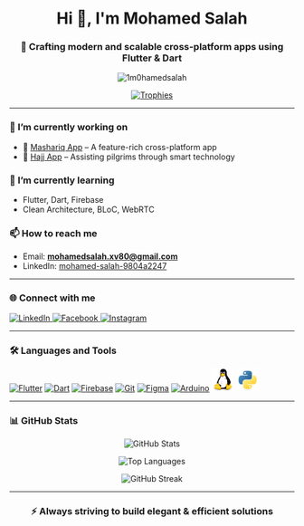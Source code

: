 <h1 align="center">Hi 👋, I'm Mohamed Salah</h1>
<h3 align="center">🚀 Crafting modern and scalable cross-platform apps using Flutter & Dart</h3>

<p align="center">
  <img src="https://komarev.com/ghpvc/?username=1m0hamedsalah&label=Profile%20views&color=0e75b6&style=flat" alt="1m0hamedsalah" />
</p>

<p align="center">
  <a href="https://github.com/ryo-ma/github-profile-trophy">
    <img src="https://github-profile-trophy.vercel.app/?username=1m0hamedsalah&theme=onedark&row=2&column=3" alt="Trophies" />
  </a>
</p>

---

### 🔭 I’m currently working on

- 📱 [Mashariq App](#) – A feature-rich cross-platform app
- 🕋 [Hajj App](#) – Assisting pilgrims through smart technology

### 🌱 I’m currently learning

- Flutter, Dart, Firebase
- Clean Architecture, BLoC, WebRTC

### 📫 How to reach me

- Email: **mohamedsalah.xv80@gmail.com**
- LinkedIn: [mohamed-salah-9804a2247](https://www.linkedin.com/in/mohamed-salah-9804a2247/)

---

### 🌐 Connect with me

<p align="left">
  <a href="https://www.linkedin.com/in/mohamed-salah-9804a2247/" target="_blank">
    <img src="https://raw.githubusercontent.com/rahuldkjain/github-profile-readme-generator/master/src/images/icons/Social/linked-in-alt.svg" alt="LinkedIn" width="40" height="40"/>
  </a>
  <a href="https://www.facebook.com/profile.php?id=100013269403968" target="_blank">
    <img src="https://raw.githubusercontent.com/rahuldkjain/github-profile-readme-generator/master/src/images/icons/Social/facebook.svg" alt="Facebook" width="40" height="40"/>
  </a>
  <a href="https://www.instagram.com/m0hamedsalahl/" target="_blank">
    <img src="https://raw.githubusercontent.com/rahuldkjain/github-profile-readme-generator/master/src/images/icons/Social/instagram.svg" alt="Instagram" width="40" height="40"/>
  </a>
</p>

---

### 🛠️ Languages and Tools

<p align="left">
  <a href="https://flutter.dev" target="_blank"><img src="https://www.vectorlogo.zone/logos/flutterio/flutterio-icon.svg" width="40" height="40" alt="Flutter" /></a>
  <a href="https://dart.dev" target="_blank"><img src="https://www.vectorlogo.zone/logos/dartlang/dartlang-icon.svg" width="40" height="40" alt="Dart" /></a>
  <a href="https://firebase.google.com/" target="_blank"><img src="https://www.vectorlogo.zone/logos/firebase/firebase-icon.svg" width="40" height="40" alt="Firebase" /></a>
  <a href="https://git-scm.com/" target="_blank"><img src="https://www.vectorlogo.zone/logos/git-scm/git-scm-icon.svg" width="40" height="40" alt="Git" /></a>
  <a href="https://www.figma.com/" target="_blank"><img src="https://www.vectorlogo.zone/logos/figma/figma-icon.svg" width="40" height="40" alt="Figma" /></a>
  <a href="https://www.arduino.cc/" target="_blank"><img src="https://cdn.worldvectorlogo.com/logos/arduino-1.svg" width="40" height="40" alt="Arduino" /></a>
  <a href="https://www.linux.org/" target="_blank"><img src="https://raw.githubusercontent.com/devicons/devicon/master/icons/linux/linux-original.svg" width="40" height="40" alt="Linux" /></a>
  <a href="https://www.python.org" target="_blank"><img src="https://raw.githubusercontent.com/devicons/devicon/master/icons/python/python-original.svg" width="40" height="40" alt="Python" /></a>
</p>

---

### 📊 GitHub Stats

<p align="center">
  <img src="https://github-readme-stats.vercel.app/api?username=1m0hamedsalah&show_icons=true&theme=radical" alt="GitHub Stats" />
</p>

<p align="center">
  <img src="https://github-readme-stats.vercel.app/api/top-langs/?username=1m0hamedsalah&layout=compact&theme=radical" alt="Top Languages" />
</p>

<p align="center">
  <img src="https://github-readme-streak-stats.herokuapp.com/?user=1m0hamedsalah&theme=radical" alt="GitHub Streak" />
</p>

---

<h3 align="center">⚡ Always striving to build elegant & efficient solutions</h3>
